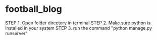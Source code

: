 # football_blog
STEP 1. Open folder directory in terminal
STEP 2. Make sure python is installed in your system
STEP 3. run the command "python manage.py runserver"
